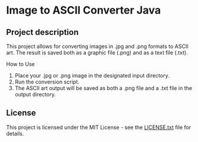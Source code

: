 # Image to ASCII Converter Java

## Project description

This project allows for converting images in .jpg and .png formats to ASCII art. The result is saved both as a graphic file (.png) and as a text file (.txt).

How to Use

1. Place your .jpg or .png image in the designated input directory.
2. Run the conversion script.
3. The ASCII art output will be saved as both a .png file and a .txt file in the output directory.


## License

This project is licensed under the MIT License - see the [LICENSE.txt](LICENSE.txt) file for details.
